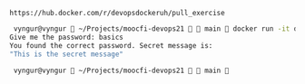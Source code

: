 `https://hub.docker.com/r/devopsdockeruh/pull_exercise`

``` bash
 vyngur@vyngur  ~/Projects/moocfi-devops21   main  docker run -it devopsdockeruh/pull_exercise                  
Give me the password: basics
You found the correct password. Secret message is:
"This is the secret message"

 vyngur@vyngur  ~/Projects/moocfi-devops21   main  
```